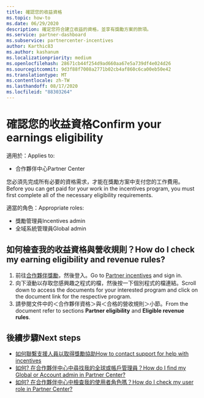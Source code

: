 ```yaml
---
title: 確認您的收益資格
ms.topic: how-to
ms.date: 06/29/2020
description: 確定您符合建立收益的資格，並享有獎勵方案的款項。
ms.service: partner-dashboard
ms.subservice: partnercenter-incentives
author: Karthic83
ms.author: kashanum
ms.localizationpriority: medium
ms.openlocfilehash: 28671cb44f254d9ad660aa67e5a739df4e024d26
ms.sourcegitcommit: 9d3f88f7008a2771b02cb4af860c6ca00eb50e42
ms.translationtype: MT
ms.contentlocale: zh-TW
ms.lasthandoff: 08/17/2020
ms.locfileid: "88303264"
---
```

# <a name="confirm-your-earnings-eligibility"></a><span data-ttu-id="d53c2-103">確認您的收益資格</span><span class="sxs-lookup"><span data-stu-id="d53c2-103">Confirm your earnings eligibility</span></span>

<span data-ttu-id="d53c2-104">適用於：</span><span class="sxs-lookup"><span data-stu-id="d53c2-104">Applies to:</span></span>

- <span data-ttu-id="d53c2-105">合作夥伴中心</span><span class="sxs-lookup"><span data-stu-id="d53c2-105">Partner Center</span></span>

<span data-ttu-id="d53c2-106">您必須先完成所有必要的資格需求，才能在獎勵方案中支付您的工作費用。</span><span class="sxs-lookup"><span data-stu-id="d53c2-106">Before you can get paid for your work in the incentives program, you must first complete all of the necessary eligibility requirements.</span></span>

<span data-ttu-id="d53c2-107">適當的角色：</span><span class="sxs-lookup"><span data-stu-id="d53c2-107">Appropriate roles:</span></span>

- <span data-ttu-id="d53c2-108">獎勵管理員</span><span class="sxs-lookup"><span data-stu-id="d53c2-108">Incentives admin</span></span>
- <span data-ttu-id="d53c2-109">全域系統管理員</span><span class="sxs-lookup"><span data-stu-id="d53c2-109">Global admin</span></span>

## <a name="how-do-i-check-my-earning-eligibility-and-revenue-rules"></a><span data-ttu-id="d53c2-110">如何檢查我的收益資格與營收規則？</span><span class="sxs-lookup"><span data-stu-id="d53c2-110">How do I check my earning eligibility and revenue rules?</span></span>

1. <span data-ttu-id="d53c2-111">前往[合作夥伴獎勵](https://partner.microsoft.com/membership/partner-incentives)，然後登入。</span><span class="sxs-lookup"><span data-stu-id="d53c2-111">Go to [Partner incentives](https://partner.microsoft.com/membership/partner-incentives) and sign in.</span></span>
2. <span data-ttu-id="d53c2-112">向下滾動以存取您感興趣之程式的檔，然後按一下個別程式的檔連結。</span><span class="sxs-lookup"><span data-stu-id="d53c2-112">Scroll down to access the documents for your interested program and click on the document link for the respective program.</span></span>
3. <span data-ttu-id="d53c2-113">請參閱文件中的＜合作夥伴資格＞與＜合格的營收規則＞小節。</span><span class="sxs-lookup"><span data-stu-id="d53c2-113">From the document refer to sections **Partner eligibility** and **Eligible revenue rules**.</span></span>

## <a name="next-steps"></a><span data-ttu-id="d53c2-114">後續步驟</span><span class="sxs-lookup"><span data-stu-id="d53c2-114">Next steps</span></span>

- [<span data-ttu-id="d53c2-115">如何聯繫支援人員以取得獎勵協助</span><span class="sxs-lookup"><span data-stu-id="d53c2-115">How to contact support for help with incentives</span></span>](https://support.microsoft.com/help/4014850)
- [<span data-ttu-id="d53c2-116">如何? 在合作夥伴中心中尋找我的全球或帳戶管理員？</span><span class="sxs-lookup"><span data-stu-id="d53c2-116">How do I find my Global or Account admin in Partner Center?</span></span>](https://support.microsoft.com/help/4534519)
- [<span data-ttu-id="d53c2-117">如何? 在合作夥伴中心中檢查我的使用者角色嗎？</span><span class="sxs-lookup"><span data-stu-id="d53c2-117">How do I check my user role in Partner Center?</span></span>](https://support.microsoft.com/help/4534700)
